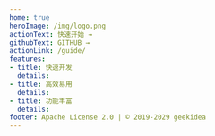 ```yaml
---
home: true
heroImage: /img/logo.png
actionText: 快速开始 →
githubText: GITHUB →
actionLink: /guide/
features:
- title: 快速开发
  details: 
- title: 高效易用
  details: 
- title: 功能丰富
  details: 
footer: Apache License 2.0 | © 2019-2029 geekidea
---
```



